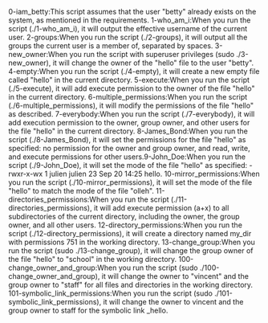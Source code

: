 0-iam_betty:This script assumes that the user "betty" already exists on the system, as mentioned in the requirements.
1-who_am_i:When you run the script (./1-who_am_i), it will output the effective username of the current user.
2-groups:When you run the script (./2-groups), it will output all the groups the current user is a member of, separated by spaces.
3-new_owner:When you run the script with superuser privileges (sudo ./3-new_owner), it will change the owner of the "hello" file to the user "betty".
4-empty:When you run the script (./4-empty), it will create a new empty file called "hello" in the current directory.
5-execute:When you run the script (./5-execute), it will add execute permission to the owner of the file "hello" in the current directory.
6-multiple_permissions:When you run the script (./6-multiple_permissions), it will modify the permissions of the file "hello" as described.
7-everybody:When you run the script (./7-everybody), it will add execution permission to the owner, group owner, and other users for the file "hello" in the current directory.
8-James_Bond:When you run the script (./8-James_Bond), it will set the permissions for the file "hello" as specified: no permission for the owner and group owner, and read, write, and execute permissions for other users.9-John_Doe:When you run the script (./9-John_Doe), it will set the mode of the file "hello" as specified: -rwxr-x-wx 1 julien julien 23 Sep 20 14:25 hello.
10-mirror_permissions:When you run the script (./10-mirror_permissions), it will set the mode of the file "hello" to match the mode of the file "olleh".
11-directories_permissions:When you run the script (./11-directories_permissions), it will add execute permission (a+x) to all subdirectories of the current directory, including the owner, the group owner, and all other users.
12-directory_permissions:When you run the script (./12-directory_permissions), it will create a directory named my_dir with permissions 751 in the working directory.
13-change_group:When you run the script (sudo ./13-change_group), it will change the group owner of the file "hello" to "school" in the working directory.
100-change_owner_and_group:When you run the script (sudo ./100-change_owner_and_group), it will change the owner to "vincent" and the group owner to "staff" for all files and directories in the working directory.
101-symbolic_link_permissions:When you run the script (sudo ./101-symbolic_link_permissions), it will change the owner to vincent and the group owner to staff for the symbolic link _hello.
